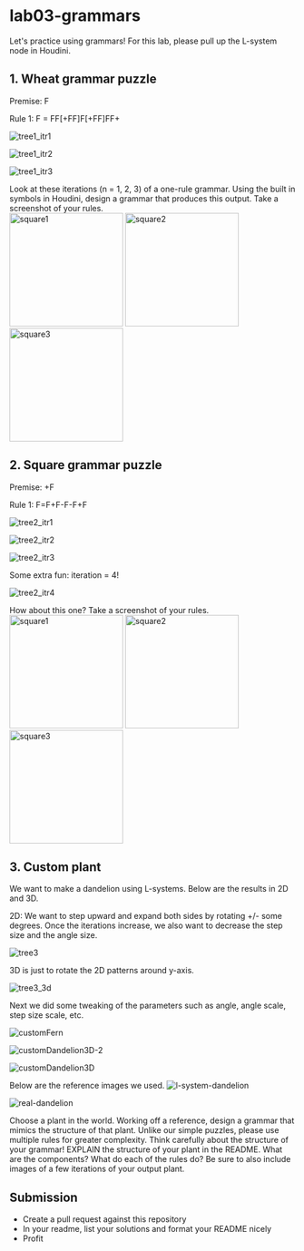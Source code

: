 # lab03-grammars
Let's practice using grammars! For this lab, please pull up the L-system node in Houdini.

## 1. Wheat grammar puzzle
Premise: F

Rule 1: F = FF[+FF]F[+FF]FF+

![tree1_itr1](https://github.com/LinDadaism/ProceduralGraphics-lab03-grammars/assets/46789205/17ebcda9-42ed-49e8-91fc-3aee201caaa9)

![tree1_itr2](https://github.com/LinDadaism/ProceduralGraphics-lab03-grammars/assets/46789205/9b6fd328-b996-4e5e-998c-a336cb6643a4)

![tree1_itr3](https://github.com/LinDadaism/ProceduralGraphics-lab03-grammars/assets/46789205/8d8e9751-adf7-4b1a-9d5c-ec34b10558fa)



Look at these iterations (n = 1, 2, 3) of a one-rule grammar. Using the built in symbols in Houdini, design a grammar that produces this output. Take a screenshot of your rules.\
<img width="200" alt="square1" src="https://user-images.githubusercontent.com/1758825/193949661-a3a0e1f7-7d68-4b9e-8384-d9991e1e9fd2.png">
<img width="200" alt="square2" src="https://user-images.githubusercontent.com/1758825/193949853-cf2306b3-3537-4c24-91b5-0a3083bc87c0.png">
<img width="200" alt="square3" src="https://user-images.githubusercontent.com/1758825/193949859-5e432b4b-f18d-48b5-a9e9-8d7dba255955.png">

## 2. Square grammar puzzle
Premise: +F

Rule 1: F=F+F-F-F+F

![tree2_itr1](https://github.com/LinDadaism/ProceduralGraphics-lab03-grammars/assets/46789205/8b515c51-dfa5-411a-892e-a888704e16b6)

![tree2_itr2](https://github.com/LinDadaism/ProceduralGraphics-lab03-grammars/assets/46789205/810c5d08-453d-4f6a-bcb5-c99d07eb0a57)

![tree2_itr3](https://github.com/LinDadaism/ProceduralGraphics-lab03-grammars/assets/46789205/22dec898-0fc0-46cb-bfc6-fd6723efdd19)

Some extra fun: iteration = 4!

![tree2_itr4](https://github.com/LinDadaism/ProceduralGraphics-lab03-grammars/assets/46789205/74e081b8-b026-4acf-b18f-ce78d2ea7495)


How about this one? Take a screenshot of your rules.\
<img width="200" alt="square1" src="https://user-images.githubusercontent.com/1758825/193949895-87cdfb43-da7c-4867-ab1b-107e1ba9d2a7.png">
<img width="200" alt="square2" src="https://user-images.githubusercontent.com/1758825/193949904-a9cdfe0f-319e-4ca8-9935-dd338217a7cf.png">
<img width="200" alt="square3" src="https://user-images.githubusercontent.com/1758825/193949910-928e5993-ce26-4681-80f8-ffeb54be4dcf.png">

## 3. Custom plant
We want to make a dandelion using L-systems. Below are the results in 2D and 3D.

2D: We want to step upward and expand both sides by rotating +/- some degrees. Once the iterations increase, we also want to decrease the step size and the angle size.

![tree3](https://github.com/LinDadaism/ProceduralGraphics-lab03-grammars/assets/46789205/1769d376-2653-4d18-b031-164b6fcfda27)

3D is just to rotate the 2D patterns around y-axis.

![tree3_3d](https://github.com/LinDadaism/ProceduralGraphics-lab03-grammars/assets/46789205/af1d0a00-6900-4ff3-93bd-c5ade793e75f)

Next we did some tweaking of the parameters such as angle, angle scale, step size scale, etc.

![customFern](https://github.com/LinDadaism/ProceduralGraphics-lab03-grammars/assets/46789205/0fb319c2-16ad-4905-8bb2-5ce618b24b8b)

![customDandelion3D-2](https://github.com/LinDadaism/ProceduralGraphics-lab03-grammars/assets/46789205/b0c3f79c-70e8-42a4-a267-90af165f8be7)

![customDandelion3D](https://github.com/LinDadaism/ProceduralGraphics-lab03-grammars/assets/46789205/cd9334ad-c93c-4c88-9cb6-dc57495f78dc)

Below are the reference images we used.
![l-system-dandelion](https://github.com/LinDadaism/ProceduralGraphics-lab03-grammars/assets/46789205/4c469014-acb8-48fc-8965-ef0a959d1010)

![real-dandelion](https://github.com/LinDadaism/ProceduralGraphics-lab03-grammars/assets/46789205/9eb9c759-e74b-4b61-a4f9-0ce687f52e35)


Choose a plant in the world. Working off a reference, design a grammar that mimics the structure of that plant. Unlike our simple puzzles, please use multiple rules for greater complexity. Think carefully about the structure of your grammar! EXPLAIN the structure of your plant in the README. What are the components? What do each of the rules do? Be sure to also include images of a few iterations of your output plant. 

## Submission
- Create a pull request against this repository
- In your readme, list your solutions and format your README nicely
- Profit
